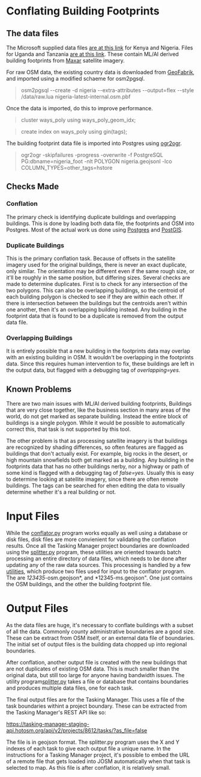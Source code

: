 # Conflating Building Footprints

## The data files

The Microsoft supplied data files [are at this
link](https://github.com/microsoft/KenyaNigeriaBuildingFootprints) for
Kenya and Nigeria. Files for Uganda and Tanzania [are at this
link](https://github.com/microsoft/Uganda-Tanzania-Building-Footprints).
These contain ML/AI derived building footprints from
[Maxar](https://www.maxar.com/) satellite imagery. 

For raw OSM data, the existing country data is downloaded from [GeoFabrik](
https://download.geofabrik.de/index.html), and imported using a
modified schaeme for osm2pgsql.

> osm2pgsql --create -d nigeria --extra-attributes --output=flex --style /data/raw.lua nigeria-latest-internal.osm.pbf

Once the data is imported, do this to improve performance.
> cluster ways_poly using ways_poly_geom_idx;

> create index on ways_poly using gin(tags);

The building footprint data file is imported into Postgres using [ogr2ogr](https://gdal.org/programs/ogr2ogr.html).

> ogr2ogr -skipfailures -progress -overwrite -f PostgreSQL PG:dbname=nigeria_foot -nlt POLYGON nigeria.geojsonl -lco COLUMN_TYPES=other_tags=hstore

## Checks Made

### Conflation

The primary check is identifying duplicate buildings and overlapping
buildings. This is done by loading both data file, the footprints and
OSM into Postgres. Most of the actual work us done using
[Postgres](https://www.postgresql.org/) and
[PostGIS](https://postgis.net/).

### Duplicate Buildings

This is the primary conflation task. Because of offsets in the
satellite imagery used for the original buildings, there is never an
exact duplicate, only similar. The orientation may be different even
if the same rough size, or it'll be roughly in the same position, but
differing sizes. Several checks are made to determine
duplicates. First is to check for any intersection of the two
polygons. This can also be overlapping buildings, so the centroid of
each building polygon is checked to see if they are within each
other. If there is intersection between the buildings but the
centroids aren't within one another, then it's an overlapping building
instead. Any building in the footprint data that is found to be a
duplicate is removed from the output data file.

### Overlapping Buildings

It is entirely possible that a new building in the footprints data may
overlap with an existing building in OSM. It wouldn't be overlapping
in the footprints data. Since this requires human intervention to fix,
these buildings are left in the output data, but flagged with a
debugging tag of *overlapping=yes*.

## Known Problems

There are two main issues with ML/AI derived building footprints,
Buildings that are very close together, like the business section in
many areas of the world, do not get marked as separate
building. Instead the entire block of buildings is a single
polygon. While it would be possible to automatically correct this,
that task is not supported by this tool.

The other problem is that as processing satellite imagery is that
buildings are recognized by shading differences, so often features are
flagged as buildings that don't actually exist. For example, big rocks
in the desert, or high mountain snowfields both get marked as a
building. Any building in the footprints data that has no other
buildings nerby, nor a highway or path of some kind is flagged with a
debugging tag of *false=yes*. Usually this is easy to determine
looking at satellite imagery, since there are often remote
buildings. The tags can be searched for ehen editing the data to
visually determine whether it's a real building or not.

# Input Files

While the [conflator.py](conflator.md) program works equally as well
using a database or disk files, disk files are more convienient for
validating the conflation results. Once all the Tasking Manager
project boundaries are downloaded using the [splitter.py](splitter.md)
program, these utilities are oriented towards batch processing an entire
directory of data files, which needs to be done after updating any of
the raw data sources. This processing is handled by a few
[utilities](utilities.md), which produce two files used for input to
the conflator program. The are *123435*-osm.geojson*, and
*12345-ms.geojson". One just contains the OSM buildings, and the other
the building footprint file.

# Output Files

As the data files are huge, it's necessary to conflate buildings with
a subset of all the data. Commonly county administrative boundaries
are a good size. These can be extract from OSM itself, or an external
data file of boundaries. The initial set of output files is the
building data chopped up into regional boundaries.

After conflation, another output file is created with the new
buildings that are not duplicates of existing OSM data. This is much
smaller than the original data, but still too large for anyone having
bandwidth issues. The utility program[splitter.py](splitter.md) takes
a file or database that contains boundaries and produces multiple data
files, one for each task.

The final output files are for the Tasking Manager. This uses a file
of the task boundaries withint a project boundary. These can be
extracted from the Tasking Manager's REST API like so:

 https://tasking-manager-staging-api.hotosm.org/api/v2/projects/8612/tasks/?as_file=false

The file is in geojson format. The splitter.py program uses the X and Y
indexes of each task to give each output file a unique name. In the
instructions for a Tasking Manager project, it's possible to embed the
URL of a remote file that gets loaded into JOSM automatically when
that task is selected to map. As this file is after conflation, it is
relatively small.
